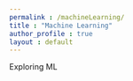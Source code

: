 ```yaml
---
permalink : /machineLearning/
title : "Machine Learning"
author_profile : true
layout : default
---
```

Exploring ML
